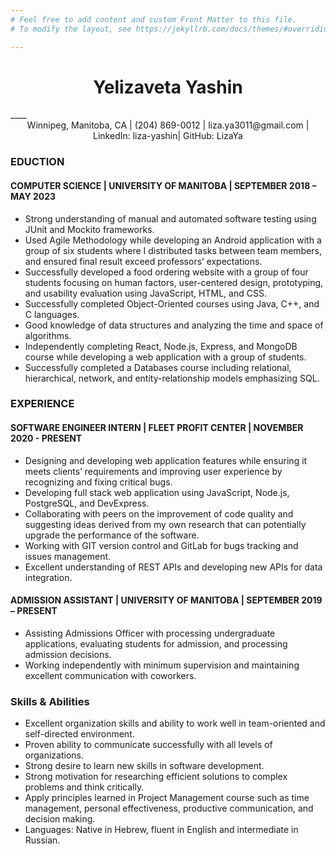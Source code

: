 ```yaml
---
# Feel free to add content and custom Front Matter to this file.
# To modify the layout, see https://jekyllrb.com/docs/themes/#overriding-theme-defaults

---
```

<div style="text-align: center;"><h1>Yelizaveta Yashin</h1></div>
____
<div style="text-align: center;">
Winnipeg, Manitoba, CA | (204) 869-0012 | liza.ya3011@gmail.com | LinkedIn: liza-yashin| GitHub: LizaYa 
</div>

### EDUCTION
#### COMPUTER SCIENCE | UNIVERSITY OF MANITOBA | SEPTEMBER 2018 – MAY 2023
- Strong understanding of manual and automated software testing using JUnit and Mockito frameworks.  
- Used Agile Methodology while developing an Android application with a group of six students where I distributed tasks between team members, and ensured final result exceed professors’ expectations.
- Successfully developed a food ordering website with a group of four students focusing on human factors, user-centered design, prototyping, and usability evaluation using JavaScript, HTML, and CSS.
- Successfully completed Object-Oriented courses using Java, C++, and C languages. 
- Good knowledge of data structures and analyzing the time and space of algorithms. 
- Independently completing React, Node.js, Express, and MongoDB course while developing a web application with a group of students.
- Successfully completed a Databases course including relational, hierarchical, network, and entity-relationship models emphasizing SQL. 

### EXPERIENCE
#### SOFTWARE ENGINEER INTERN | FLEET PROFIT CENTER | NOVEMBER 2020 - PRESENT
- Designing and developing web application features while ensuring it meets clients’ requirements and improving user experience by recognizing and fixing critical bugs.
- Developing full stack web application using JavaScript, Node.js, PostgreSQL, and DevExpress.
- Collaborating with peers on the improvement of code quality and suggesting ideas derived from my own research that can potentially upgrade the performance of the software. 
- Working with GIT version control and GitLab for bugs tracking and issues management.
- Excellent understanding of REST APIs and developing new APIs for data integration.

#### ADMISSION ASSISTANT | UNIVERSITY OF MANITOBA | SEPTEMBER 2019 – PRESENT
- Assisting Admissions Officer with processing undergraduate applications, evaluating students for admission, and processing admission decisions.
- Working independently with minimum supervision and maintaining excellent communication with coworkers.

### Skills & Abilities
- Excellent organization skills and ability to work well in team-oriented and self-directed environment. 
- Proven ability to communicate successfully with all levels of organizations. 
- Strong desire to learn new skills in software development.
- Strong motivation for researching efficient solutions to complex problems and think critically. 
- Apply principles learned in Project Management course such as time management, personal effectiveness, productive communication, and decision making.
- Languages: Native in Hebrew, fluent in English and intermediate in Russian.





